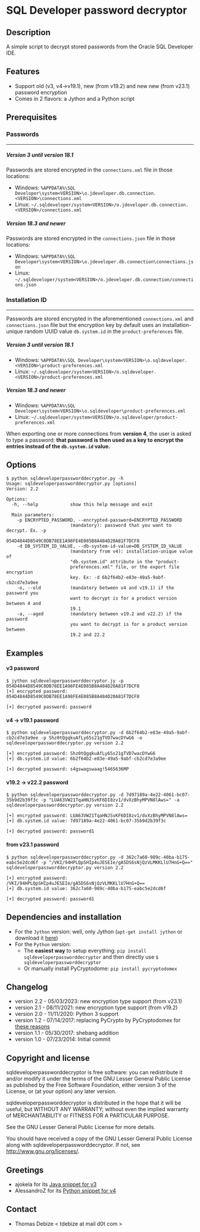 SQL Developer password decryptor
================================

Description
-----------
A simple script to decrypt stored passwords from the Oracle SQL Developer IDE.

Features
--------
* Support old (v3, v4->v19.1), new (from v19.2) and new new (from v23.1) password encryption
* Comes in 2 flavors: a Jython and a Python script

Prerequisites
-----
### Passwords
-------------

##### Version 3 until version 18.1
Passwords are stored encrypted in the `connections.xml` file in those locations:
* Windows: `%APPDATA%\SQL Developer\system<VERSION>\o.jdeveloper.db.connection.<VERSION>\connections.xml`
* Linux: `~/.sqldeveloper/system<VERSION>/o.jdeveloper.db.connection.<VERSION>/connections.xml`

##### Version 18.3 and newer
Passwords are stored encrypted in the `connections.json` file in those locations:
* Windows: `%APPDATA%\SQL Developer\system<VERSION>\o.jdeveloper.db.connection\connections.json`
* Linux: `~/.sqldeveloper/system<VERSION>/o.jdeveloper.db.connection/connections.json`

### Installation ID
-------------------
Passwords are stored encrypted in the aforementioned `connections.xml` and `connections.json` file but the encryption key by default uses an installation-unique random UUID value `db.system.id` in the `product-preferences` file.

##### Version 3 until version 18.1
* Windows: `%APPDATA%\SQL Developer\system<VERSION>\o.sqldeveloper.<VERSION>\product-preferences.xml`
* Linux: `~/.sqldeveloper/system<VERSION>/o.sqldeveloper.<VERSION>/product-preferences.xml`  
  
##### Version 18.3 and newer
* Windows: `%APPDATA%\SQL Developer\system<VERSION>\o.sqldeveloper\product-preferences.xml`
* Linux: `~/.sqldeveloper/system<VERSION>/o.sqldeveloper/product-preferences.xml`  
  
When exporting one or more connections from **version 4**, the user is asked to type a password: **that password is then used as a key to encrypt the entries instead of the `db.system.id` value.**


Options
-------
```
$ python sqldeveloperpassworddecryptor.py -h
Usage: sqldeveloperpassworddecryptor.py [options]
Version: 2.2

Options:
  -h, --help            show this help message and exit

  Main parameters:
    -p ENCRYPTED_PASSWORD, --encrypted-password=ENCRYPTED_PASSWORD
                        (mandatory): password that you want to decrypt. Ex. -p
                        054D4844D8549C0DB78EE1A98FE4E085B8A484D20A81F7DCF8
    -d DB_SYSTEM_ID_VALUE, --db-system-id-value=DB_SYSTEM_ID_VALUE
                        (mandatory from v4): installation-unique value of
                        "db.system.id" attribute in the "product-
                        preferences.xml" file, or the export file encryption
                        key. Ex: -d 6b2f64b2-e83e-49a5-9abf-cb2cd7e3a9ee
    -o, --old           (mandatory between v4 and v19.1) if the password you
                        want to decrypt is for a product version between 4 and
                        19.1
    -a, --aged          (mandatory between v19.2 and v22.2) if the password
                        you want to decrypt is for a product version between
                        19.2 and 22.2
```

Examples
--------
#### v3 password
```
$ jython sqldeveloperpassworddecryptor.jy -p 054D4844D8549C0DB78EE1A98FE4E085B8A484D20A81F7DCF8
[+] encrypted password: 054D4844D8549C0DB78EE1A98FE4E085B8A484D20A81F7DCF8

[+] decrypted password: password
```

#### v4 -> v19.1 password
```
$ python sqldeveloperpassworddecryptor.py -d 6b2f64b2-e83e-49a5-9abf-cb2cd7e3a9ee -p Shz0tQgqkuAfLy65s21gTVD7wacDYwG6 -o
sqldeveloperpassworddecryptor.py version 2.2

[+] encrypted password: Shz0tQgqkuAfLy65s21gTVD7wacDYwG6
[+] db.system.id value: 6b2f64b2-e83e-49a5-9abf-cb2cd7e3a9ee

[+] decrypted password: s4gswagswaag!5465636MP
```

#### v19.2 -> v22.2 password
```
$ python sqldeveloperpassworddecryptor.py -d 7d97189a-4e22-4061-bc07-35b9d2b39f3c -p "LUA63VW21TqaHNJSvKF6DI8zv1/dvXzBhyMPVN8lAws=" -a
sqldeveloperpassworddecryptor.py version 2.2

[+] encrypted password: LUA63VW21TqaHNJSvKF6DI8zv1/dvXzBhyMPVN8lAws=
[+] db.system.id value: 7d97189a-4e22-4061-bc07-35b9d2b39f3c

[+] decrypted password: password1
```

#### from v23.1 password
```
$ python sqldeveloperpassworddecryptor.py -d 362c7a60-989c-40ba-b175-eabc5e2dcd6f -p "/VKI/94HPLQpSHIp4uJESEIe/gA5DS6sNjQzVLMKKLlU7HnG+Q=="
sqldeveloperpassworddecryptor.py version 2.2

[+] encrypted password: /VKI/94HPLQpSHIp4uJESEIe/gA5DS6sNjQzVLMKKLlU7HnG+Q==
[+] db.system.id value: 362c7a60-989c-40ba-b175-eabc5e2dcd6f

[+] decrypted password: password1
```

Dependencies and installation
-----------------------------
* For the `Jython` version: well, only Jython (`apt-get install jython` or download it [here](https://www.jython.org/download))
* For the `Python` version:
  * The **easiest way** to setup everything: `pip install sqldeveloperpassworddecryptor` and then directly use `$ sqldeveloperpassworddecryptor`
  * Or manually install PyCryptodome: `pip install pycryptodomex`

Changelog
---------
* version 2.2 - 05/03/2023: new encryption type support (from v23.1)
* version 2.1 - 08/11/2021: new encryption type support (from v19.2)
* version 2.0 - 11/11/2020: Python 3 support
* version 1.2 - 07/14/2017: replacing PyCrypto by PyCryptodomex for [these reasons](https://blog.sqreen.io/stop-using-pycrypto-use-pycryptodome/)
* version 1.1 - 05/30/2017: shebang addition
* version 1.0 - 07/23/2014: Initial commit

Copyright and license
---------------------
sqldeveloperpassworddecryptor is free software: you can redistribute it and/or modify it under the terms of the GNU Lesser General Public License as published by the Free Software  Foundation, either version 3 of the License, or (at your option) any later version.

sqldeveloperpassworddecryptor is distributed in the hope that it will be useful, but WITHOUT ANY WARRANTY; without even the implied warranty of MERCHANTABILITY or FITNESS FOR A PARTICULAR PURPOSE.  

See the GNU Lesser General Public License for more details.

You should have received a copy of the GNU Lesser General Public License along with sqldeveloperpassworddecryptor. 
If not, see http://www.gnu.org/licenses/.

Greetings
---------
* ajokela for its [Java snippet for v3](https://gist.github.com/ajokela/1846191)
* AlessandroZ for its [Python snippet for v4](https://raw.githubusercontent.com/AlessandroZ/LaZagne/master/Linux/src/softwares/databases/sqldeveloper.py)

Contact
-------
* Thomas Debize < tdebize at mail d0t com >